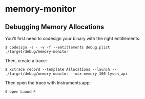 # memory-monitor

## Debugging Memory Allocations

You'll first need to codesign your binary with the right entitlements:

```
$ codesign -s - -v -f --entitlements debug.plist ./target/debug/memory-monitor
```

Then, create a trace:

```
$ xctrace record --template Allocations --launch -- ./target/debug/memory-monitor --max-memory 100 tyson_api
```

Then open the trace with Instruments.app:

```
$ open Launch*
```
